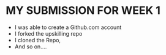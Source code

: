 # MY SUBMISSION FOR WEEK 1
- I was able to create a Github.com account
- I forked the upskilling repo
- I cloned the Repo,
- And so on....